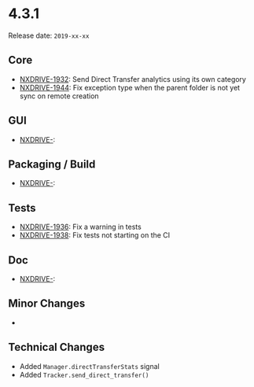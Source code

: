 # 4.3.1

Release date: `2019-xx-xx`

## Core

- [NXDRIVE-1932](https://jira.nuxeo.com/browse/NXDRIVE-1932): Send Direct Transfer analytics using its own category
- [NXDRIVE-1944](https://jira.nuxeo.com/browse/NXDRIVE-1944): Fix exception type when the parent folder is not yet sync on remote creation

## GUI

- [NXDRIVE-](https://jira.nuxeo.com/browse/NXDRIVE-):

## Packaging / Build

- [NXDRIVE-](https://jira.nuxeo.com/browse/NXDRIVE-):

## Tests

- [NXDRIVE-1936](https://jira.nuxeo.com/browse/NXDRIVE-1936): Fix a warning in tests
- [NXDRIVE-1938](https://jira.nuxeo.com/browse/NXDRIVE-1938): Fix tests not starting on the CI

## Doc

- [NXDRIVE-](https://jira.nuxeo.com/browse/NXDRIVE-):

## Minor Changes

-

## Technical Changes

- Added `Manager.directTransferStats` signal
- Added `Tracker.send_direct_transfer()`
